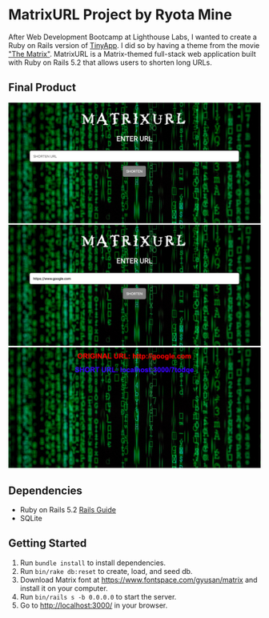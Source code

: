 # MatrixURL Project by Ryota Mine

After Web Development Bootcamp at Lighthouse Labs, I wanted to create a Ruby on Rails version of [TinyApp](https://github.com/ryotamine/tinyapp). I did so by having a theme from the movie ["The Matrix"](https://en.wikipedia.org/wiki/The_Matrix). MatrixURL is a Matrix-themed full-stack web application built with Ruby on Rails 5.2 that allows users to shorten long URLs.

## Final Product

!["Screenshot of home page"](https://github.com/ryotamine/matrixurl/blob/master/docs/home.png)
!["Screenshot of enter URL"](https://github.com/ryotamine/matrixurl/blob/master/docs/enter-url.png)
!["Screenshot of URL results"](https://github.com/ryotamine/matrixurl/blob/master/docs/url-results.png)

## Dependencies

- Ruby on Rails 5.2 [Rails Guide](http://guides.rubyonrails.org/v5.2/)
- SQLite

## Getting Started

1. Run `bundle install` to install dependencies.
2. Run `bin/rake db:reset` to create, load, and seed db.
3. Download Matrix font at <https://www.fontspace.com/gyusan/matrix> and install it on your computer.
4. Run `bin/rails s -b 0.0.0.0` to start the server.
5. Go to <http://localhost:3000/> in your browser.

